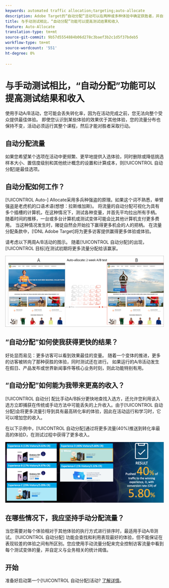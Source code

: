 ```yaml
---
keywords: automated traffic allocation;targeting;auto-allocate
description: Adobe Target的“自动分配”活动可以在两种或多种体验中确定获胜者，并自动将更多流量重新分配给获胜者，以在测试继续运行和学习的同时提高转化率。
title: 与手动测试相比，“自动分配”功能可以提高测试结果和收入
feature: Auto-Allocate
translation-type: tm+mt
source-git-commit: 9b57d5554884b06d278c3baef3b2c1d5f37bdeb5
workflow-type: tm+mt
source-wordcount: '551'
ht-degree: 0%

---
```



# 与手动测试相比，“自动分配”功能可以提高测试结果和收入

使用手动A/B活动，您可能会丢失转化率，因为在活动完成之前，您无法向整个受众提供最佳体验。 即使您认识到某些体验的效果优于其他体验，您的流量分布也保持不变，活动必须运行其整个课程，然后才能对胜者采取行动。

## 自动分配流量

如果您希望某个选项在活动中更频繁、更早地提供入选体验，同时删除或降低挑选样本大小、置信度级别和其他统计概念的设置和计算成本，则[!UICONTROL 自动分配]是最佳选项。

## 自动分配如何工作？

[!UICONTROL Auto-] Allocate采用多兵种强盗的原理。如果这个词不熟悉，单臂强盗是老虎机的口语术语(想想：拉斯维加斯)。 将流量的自动分配可视化为具有多个插槽的计算机，在这种情况下，测试各种变量，并首先平均拉出所有手柄。 随着时间的推移，一台或多台计算机或测试变体可能会比其他计算机支付更多费用。 当这种情况发生时，赌徒自然会开始拉下赢得更多机会的人的把柄。 在流量分配条款中，[!DNL Adobe Target]将为更多访客提供赢得更多体验或体验。

请考虑以下两周A/B活动的图示。 随着[!UICONTROL 自动分配]的出现，[!UICONTROL 目标]在测试初期将更多流量分配给该赢家。

![自动分配插图](/help/c-activities/automated-traffic-allocation/assets/Auto-Allocate-test.png)

## “自动分配”如何使我获得更快的结果？

好处显而易见：更多访客可以看到效果最佳的变量。 随着一个变体的推进，更多的访客被转向了那种获胜的体验，同时测试还在进行。 如果运行的A/B活动发生在假日、产品发布或世界新闻事件等核心业务时刻，则此功能特别有用。

## “自动分配”如何能为我带来更高的收入？

[!UICONTROL 自动分] 配比手动A/B拆分更快地查找入选方，还允许您利用该入选方立即捕获在传统或手动方法中可能丢失的上升收入。由于[!UICONTROL 自动分配]会将更多流量引导到具有最高转化率的体验，因此在活动运行和学习时，它可以增加您的收入。

在以下示例中，[!UICONTROL 自动分配]通过将更多流量(40%)推送到转化率最高的体验D，在测试过程中获得了更多收入。

![自动分配提供了更高的收入说明](/help/c-activities/automated-traffic-allocation/assets/five-experiences.png)

## 在哪些情况下，我应坚持手动分配流量？

当您需要对每个体验相对于其他体验的执行方式进行排序时，最适用手动A/B测试。 [!UICONTROL 自动分配] 功能会查找和利用表现最好的体验，但不能保证在表现较差的体验之间有所区别。您应使用手动流量分配来完全控制访客流量中看到每个测试变体的量，并自定义与业务相关的统计阈值。

## 开始

准备好启动第一个[!UICONTROL 自动分配]活动? [了解详情](/help/c-activities/automated-traffic-allocation/automated-traffic-allocation.md)。

